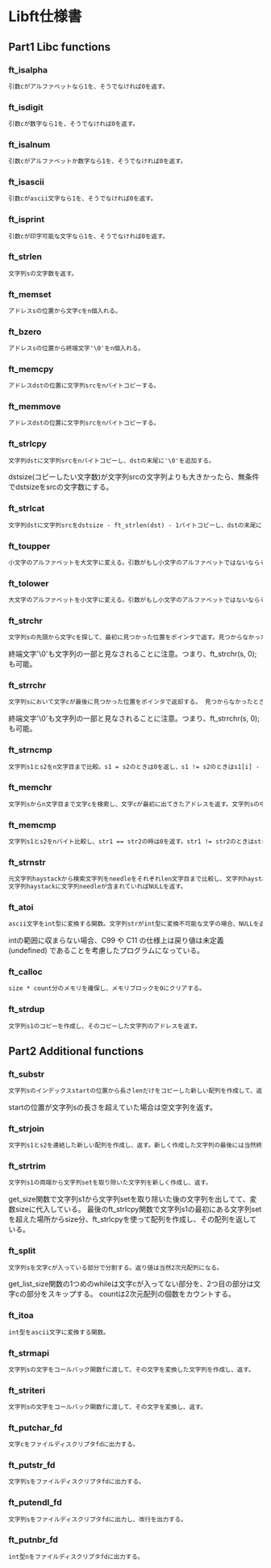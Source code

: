# Libft仕様書

## Part1 Libc functions

### ft_isalpha

```txt
引数cがアルファベットなら1を、そうでなければ0を返す。
```

### ft_isdigit

```txt
引数cが数字なら1を、そうでなければ0を返す。
```

### ft_isalnum

```txt
引数cがアルファベットか数字なら1を、そうでなければ0を返す。
```

### ft_isascii

```txt
引数cがascii文字なら1を、そうでなければ0を返す。
```

### ft_isprint

```txt
引数cが印字可能な文字なら1を、そうでなければ0を返す。
```

### ft_strlen

```txt
文字列sの文字数を返す。
```

### ft_memset

```txt
アドレスsの位置から文字cをn個入れる。
```

### ft_bzero

```txt
アドレスsの位置から終端文字'\0'をn個入れる。
```

### ft_memcpy

```txt
アドレスdstの位置に文字列srcをnバイトコピーする。
```

### ft_memmove

```txt
アドレスdstの位置に文字列srcをnバイトコピーする。
```

### ft_strlcpy

```txt
文字列dstに文字列srcをnバイトコピーし、dstの末尾に'\0'を追加する。
```

dstsize(コピーしたい文字数)が文字列srcの文字列よりも大きかったら、無条件でdstsizeをsrcの文字数にする。

### ft_strlcat

```txt
文字列dstに文字列srcをdstsize - ft_strlen(dst) - 1バイトコピーし、dstの末尾に'\0'を追加する。最後にdstとsrcの文字数の和を返す。
```

### ft_toupper

```txt
小文字のアルファベットを大文字に変える。引数がもし小文字のアルファベットではないならその引数をそのまま返す。
```

### ft_tolower

```txt
大文字のアルファベットを小文字に変える。引数がもし小文字のアルファベットではないならその引数をそのまま返す。
```

### ft_strchr

```txt
文字列sの先頭から文字cを探して、最初に見つかった位置をポインタで返す。見つからなかったときはNULLを返却する。
```

終端文字'\0'も文字列の一部と見なされることに注意。つまり、ft_strchr(s, 0); も可能。

### ft_strrchr

```txt
文字列sにおいて文字cが最後に見つかった位置をポインタで返却する。 見つからなかったときにはNULLを返却する。
```

終端文字'\0'も文字列の一部と見なされることに注意。つまり、ft_strrchr(s, 0); も可能。

### ft_strncmp

```txt
文字列s1とs2をn文字目まで比較。s1 = s2のときは0を返し、s1 != s2のときはs1[i] - s2[i]を返す。
```

### ft_memchr

```txt
文字列sからn文字目まで文字cを検索し、文字cが最初に出てきたアドレスを返す。文字列sの中に文字cがない場合はNULLを返す。
```

### ft_memcmp

```txt
文字列s1とs2をnバイト比較し、str1 == str2の時は0を返す。str1 != str2のときはstr1[i] - str2[i]を返す。
```

### ft_strnstr

```txt
元文字列haystackから検索文字列をneedleをそれぞれlen文字目まで比較し、文字列haystackに文字列needleが含まれていればneedleが見つかった場所のアドレスを返す。
文字列haystackに文字列needleが含まれていればNULLを返す。
```

### ft_atoi

```txt
ascii文字をint型に変換する関数。文字列strがint型に変換不可能な文字の場合、NULLを返す。
```

intの範囲に収まらない場合、C99 や C11 の仕様上は戻り値は未定義 (undefined) であることを考慮したプログラムになっている。

### ft_calloc

```txt
size * count分のメモリを確保し、メモリブロックを0にクリアする。
```

### ft_strdup

```txt
文字列s1のコピーを作成し、そのコピーした文字列のアドレスを返す。
```

## Part2 Additional functions

### ft_substr

```txt
文字列sのインデックスstartの位置から長さlenだけをコピーした新しい配列を作成して、返す。
```

startの位置が文字列sの長さを超えていた場合は空文字列を返す。

### ft_strjoin

```txt
文字列s1とs2を連結した新しい配列を作成し、返す。新しく作成した文字列の最後には当然終端文字'\0'が入る。
```

### ft_strtrim

```txt
文字列s1の両端から文字列setを取り除いた文字列を新しく作成し、返す。
```

get_size関数で文字列s1から文字列setを取り除いた後の文字列を出してて、変数sizeに代入している。
最後のft_strlcpy関数で文字列s1の最初にある文字列setを超えた場所からsize分、ft_strlcpyを使って配列を作成し、その配列を返している。

### ft_split

```txt
文字列sを文字cが入っている部分で分割する。返り値は当然2次元配列になる。
```

get_list_size関数の1つめのwhileは文字cが入ってない部分を、2つ目の部分は文字cの部分をスキップする。
countは2次元配列の個数をカウントする。

### ft_itoa

```txt
int型をascii文字に変換する関数。
```

### ft_strmapi

```txt
文字列sの文字をコールバック関数fに渡して、その文字を変換した文字列を作成し、返す。
```

### ft_striteri

```txt
文字列sの文字をコールバック関数fに渡して、その文字を変換し、返す。
```

### ft_putchar_fd

```txt
文字cをファイルディスクリプタfdに出力する。
```

### ft_putstr_fd

```txt
文字列sをファイルディスクリプタfdに出力する。
```

### ft_putendl_fd

```txt
文字列sをファイルディスクリプタfdに出力し、改行を出力する。
```

### ft_putnbr_fd

```txt
int型nをファイルディスクリプタfdに出力する。
```
